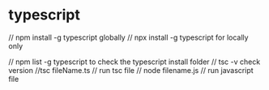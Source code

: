 # typescript

// npm install -g typescript  globally
// npx install -g typescript for locally only

// npm list -g typescript to check the typescript install folder
// tsc -v check version
//tsc fileName.ts // run tsc file
// node filename.js  // run javascript file
